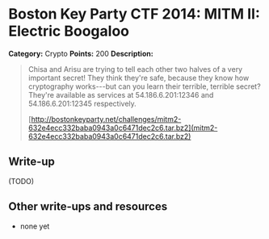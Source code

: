 # Boston Key Party CTF 2014: MITM II: Electric Boogaloo

**Category:** Crypto
**Points:** 200
**Description:**

> Chisa and Arisu are trying to tell each other two halves of a very important secret! They think they're safe, because they know how cryptography works---but can you learn their terrible, terrible secret? They're available as services at 54.186.6.201:12346 and 54.186.6.201:12345 respectively.
>
> [http://bostonkeyparty.net/challenges/mitm2-632e4ecc332baba0943a0c6471dec2c6.tar.bz2](mitm2-632e4ecc332baba0943a0c6471dec2c6.tar.bz2)

## Write-up

(TODO)

## Other write-ups and resources

* none yet
